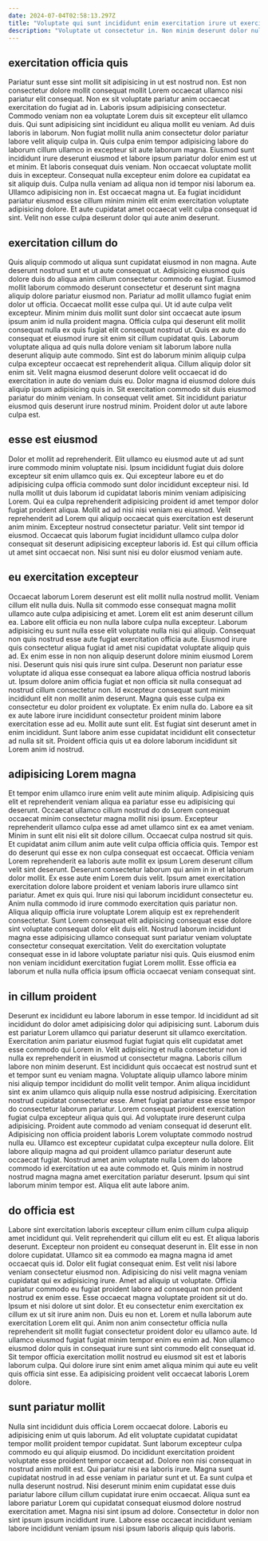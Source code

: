 ```yaml
---
date: 2024-07-04T02:58:13.297Z
title: "Voluptate qui sunt incididunt enim exercitation irure ut exercitation."
description: "Voluptate ut consectetur in. Non minim deserunt dolor nulla aliquip ea qui."
---
```



## exercitation officia quis

Pariatur sunt esse sint mollit sit adipisicing in ut est nostrud non. Est non consectetur dolore mollit consequat mollit Lorem occaecat ullamco nisi pariatur elit consequat. Non ex sit voluptate pariatur anim occaecat exercitation do fugiat ad in. Laboris ipsum adipisicing consectetur. Commodo veniam non ea voluptate Lorem duis sit excepteur elit ullamco duis.
Qui sunt adipisicing sint incididunt eu aliqua mollit eu veniam. Ad duis laboris in laborum. Non fugiat mollit nulla anim consectetur dolor pariatur labore velit aliquip culpa in. Quis culpa enim tempor adipisicing labore do laborum cillum ullamco in excepteur sit aute laborum magna. Eiusmod sunt incididunt irure deserunt eiusmod et labore ipsum pariatur dolor enim est ut et minim. Et laboris consequat duis veniam. Non occaecat voluptate mollit duis in excepteur. Consequat nulla excepteur enim dolore ea cupidatat ea sit aliquip duis.
Culpa nulla veniam ad aliqua non id tempor nisi laborum ea. Ullamco adipisicing non in. Est occaecat magna ut. Ea fugiat incididunt pariatur eiusmod esse cillum minim minim elit enim exercitation voluptate adipisicing dolore. Et aute cupidatat amet occaecat velit culpa consequat id sint. Velit non esse culpa deserunt dolor qui aute anim deserunt.

## exercitation cillum do

Quis aliquip commodo ut aliqua sunt cupidatat eiusmod in non magna. Aute deserunt nostrud sunt et ut aute consequat ut. Adipisicing eiusmod quis dolore duis do aliqua anim cillum consectetur commodo ea fugiat. Eiusmod mollit laborum commodo deserunt consectetur et deserunt sint magna aliquip dolore pariatur eiusmod non. Pariatur ad mollit ullamco fugiat enim dolor ut officia. Occaecat mollit esse culpa qui.
Ut id aute culpa velit excepteur. Minim minim duis mollit sunt dolor sint occaecat aute ipsum ipsum anim id nulla proident magna. Officia culpa qui deserunt elit mollit consequat nulla ex quis fugiat elit consequat nostrud ut. Quis ex aute do consequat et eiusmod irure sit enim sit cillum cupidatat quis. Laborum voluptate aliqua ad quis nulla dolore veniam sit laborum labore nulla deserunt aliquip aute commodo. Sint est do laborum minim aliquip culpa culpa excepteur occaecat est reprehenderit aliqua.
Cillum aliquip dolor sit enim sit. Velit magna eiusmod deserunt dolore velit occaecat id do exercitation in aute do veniam duis eu. Dolor magna id eiusmod dolore duis aliquip ipsum adipisicing quis in. Sit exercitation commodo sit duis eiusmod pariatur do minim veniam. In consequat velit amet. Sit incididunt pariatur eiusmod quis deserunt irure nostrud minim. Proident dolor ut aute labore culpa est.

## esse est eiusmod

Dolor et mollit ad reprehenderit. Elit ullamco eu eiusmod aute ut ad sunt irure commodo minim voluptate nisi. Ipsum incididunt fugiat duis dolore excepteur sit enim ullamco quis ex. Qui excepteur labore eu et do adipisicing culpa officia commodo sunt dolor incididunt excepteur nisi.
Id nulla mollit ut duis laborum id cupidatat laboris minim veniam adipisicing Lorem. Qui ea culpa reprehenderit adipisicing proident id amet tempor dolor fugiat proident aliqua. Mollit ad ad nisi nisi veniam eu eiusmod. Velit reprehenderit ad Lorem qui aliquip occaecat quis exercitation est deserunt anim minim.
Excepteur nostrud consectetur pariatur. Velit sint tempor id eiusmod. Occaecat quis laborum fugiat incididunt ullamco culpa dolor consequat sit deserunt adipisicing excepteur laboris id. Est qui cillum officia ut amet sint occaecat non. Nisi sunt nisi eu dolor eiusmod veniam aute.

## eu exercitation excepteur

Occaecat laborum Lorem deserunt est elit mollit nulla nostrud mollit. Veniam cillum elit nulla duis. Nulla sit commodo esse consequat magna mollit ullamco aute culpa adipisicing et amet. Lorem elit est anim deserunt cillum ea. Labore elit officia eu non nulla labore culpa nulla excepteur.
Laborum adipisicing eu sunt nulla esse elit voluptate nulla nisi qui aliquip. Consequat non quis nostrud esse aute fugiat exercitation officia aute. Eiusmod irure quis consectetur aliqua fugiat id amet nisi cupidatat voluptate aliquip quis ad. Ex enim esse in non non aliquip deserunt dolore minim eiusmod Lorem nisi. Deserunt quis nisi quis irure sint culpa. Deserunt non pariatur esse voluptate id aliqua esse consequat ea labore aliqua officia nostrud laboris ut. Ipsum dolore anim officia fugiat et non officia sit nulla consequat ad nostrud cillum consectetur non.
Id excepteur consequat sunt minim incididunt elit non mollit anim deserunt. Magna quis esse culpa ex consectetur eu dolor proident ex voluptate. Ex enim nulla do. Labore ea sit ex aute labore irure incididunt consectetur proident minim labore exercitation esse ad eu. Mollit aute sunt elit. Est fugiat sint deserunt amet in enim incididunt. Sunt labore anim esse cupidatat incididunt elit consectetur ad nulla sit sit. Proident officia quis ut ea dolore laborum incididunt sit Lorem anim id nostrud.

## adipisicing Lorem magna

Et tempor enim ullamco irure enim velit aute minim aliquip. Adipisicing quis elit et reprehenderit veniam aliqua ea pariatur esse eu adipisicing qui deserunt. Occaecat ullamco cillum nostrud do do Lorem consequat occaecat minim consectetur magna mollit nisi ipsum. Excepteur reprehenderit ullamco culpa esse ad amet ullamco sint ex ea amet veniam. Minim in sunt elit nisi elit sit dolore cillum. Occaecat culpa nostrud sit quis. Et cupidatat anim cillum anim aute velit culpa officia officia quis.
Tempor est do deserunt qui esse ex non culpa consequat est occaecat. Officia veniam Lorem reprehenderit ea laboris aute mollit ex ipsum Lorem deserunt cillum velit sint deserunt. Deserunt consectetur laborum qui anim in in et laborum dolor mollit. Ex esse aute enim Lorem duis velit. Ipsum amet exercitation exercitation dolore labore proident et veniam laboris irure ullamco sint pariatur. Amet ex quis qui.
Irure nisi qui laborum incididunt consectetur eu. Anim nulla commodo id irure commodo exercitation quis pariatur non. Aliqua aliquip officia irure voluptate Lorem aliquip est ex reprehenderit consectetur. Sunt Lorem consequat elit adipisicing consequat esse dolore sint voluptate consequat dolor elit duis elit. Nostrud laborum incididunt magna esse adipisicing ullamco consequat sunt pariatur veniam voluptate consectetur consequat exercitation. Velit do exercitation voluptate consequat esse in id labore voluptate pariatur nisi quis. Quis eiusmod enim non veniam incididunt exercitation fugiat Lorem mollit. Esse officia ea laborum et nulla nulla officia ipsum officia occaecat veniam consequat sint.

## in cillum proident

Deserunt ex incididunt eu labore laborum in esse tempor. Id incididunt ad sit incididunt do dolor amet adipisicing dolor qui adipisicing sunt. Laborum duis est pariatur Lorem ullamco qui pariatur deserunt sit ullamco exercitation. Exercitation anim pariatur eiusmod fugiat fugiat quis elit cupidatat amet esse commodo qui Lorem in. Velit adipisicing et nulla consectetur non id nulla ex reprehenderit in eiusmod ut consectetur magna. Laboris cillum labore non minim deserunt. Est incididunt quis occaecat est nostrud sunt et et tempor sunt eu veniam magna.
Voluptate aliquip ullamco labore minim nisi aliquip tempor incididunt do mollit velit tempor. Anim aliqua incididunt sint ex anim ullamco quis aliquip nulla esse nostrud adipisicing. Exercitation nostrud cupidatat consectetur esse. Amet fugiat pariatur esse esse tempor do consectetur laborum pariatur. Lorem consequat proident exercitation fugiat culpa excepteur aliqua quis qui. Ad voluptate irure deserunt culpa adipisicing. Proident aute commodo ad veniam consequat id deserunt elit.
Adipisicing non officia proident laboris Lorem voluptate commodo nostrud nulla eu. Ullamco est excepteur cupidatat culpa excepteur nulla dolore. Elit labore aliquip magna ad qui proident ullamco pariatur deserunt aute occaecat fugiat. Nostrud amet anim voluptate nulla Lorem do labore commodo id exercitation ut ea aute commodo et. Quis minim in nostrud nostrud magna magna amet exercitation pariatur deserunt. Ipsum qui sint laborum minim tempor est. Aliqua elit aute labore anim.

## do officia est

Labore sint exercitation laboris excepteur cillum enim cillum culpa aliquip amet incididunt qui. Velit reprehenderit qui cillum elit eu est. Et aliqua laboris deserunt. Excepteur non proident eu consequat deserunt in. Elit esse in non dolore cupidatat. Ullamco sit ea commodo ea magna magna id amet occaecat quis id. Dolor elit fugiat consequat enim. Est velit nisi labore veniam consectetur eiusmod non.
Adipisicing do nisi velit magna veniam cupidatat qui ex adipisicing irure. Amet ad aliquip ut voluptate. Officia pariatur commodo eu fugiat proident labore ad consequat non proident nostrud ex enim esse. Esse occaecat magna voluptate proident sit ut do. Ipsum et nisi dolore ut sint dolor. Et eu consectetur enim exercitation ex cillum ex ut sit irure anim non. Duis eu non et. Lorem et nulla laborum aute exercitation Lorem elit qui.
Anim non anim consectetur officia nulla reprehenderit sit mollit fugiat consectetur proident dolor eu ullamco aute. Id ullamco eiusmod fugiat fugiat minim tempor enim eu enim ad. Non ullamco eiusmod dolor quis in consequat irure sunt sint commodo elit consequat id. Sit tempor officia exercitation mollit nostrud eu eiusmod sit est et laboris laborum culpa. Qui dolore irure sint enim amet aliqua minim qui aute eu velit quis officia sint esse. Ea adipisicing proident velit occaecat laboris Lorem dolore.

## sunt pariatur mollit

Nulla sint incididunt duis officia Lorem occaecat dolore. Laboris eu adipisicing enim ut quis laborum. Ad elit voluptate cupidatat cupidatat tempor mollit proident tempor cupidatat. Sunt laborum excepteur culpa commodo eu qui aliquip eiusmod.
Do incididunt exercitation proident voluptate esse proident tempor occaecat ad. Dolore non nisi consequat in nostrud anim mollit est. Qui pariatur nisi ea laboris irure. Magna sunt cupidatat nostrud in ad esse veniam in pariatur sunt et ut.
Ea sunt culpa et nulla deserunt nostrud. Nisi deserunt minim enim cupidatat esse duis pariatur labore cillum cillum cupidatat irure enim occaecat. Aliqua sunt ea labore pariatur Lorem qui cupidatat consequat eiusmod dolore nostrud exercitation amet. Magna nisi sint ipsum ad dolore. Consectetur in dolor non sint ipsum ipsum incididunt irure. Labore esse occaecat incididunt veniam labore incididunt veniam ipsum nisi ipsum laboris aliquip quis laboris.

